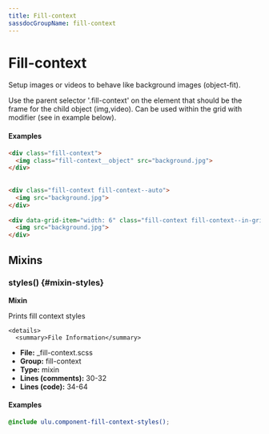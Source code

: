 ```yaml
---
title: Fill-context
sassdocGroupName: fill-context
---
```



# Fill-context

Setup images or videos to behave like background images (object-fit).








Use the parent selector '.fill-context' on the element that should be the 
frame for the child object (img,video).  Can be used within the grid with 
modifier (see in example below).
    
    

#### Examples

      


``` html
<div class="fill-context">
  <img class="fill-context__object" src="background.jpg">
</div>
 
 
<div class="fill-context fill-context--auto">
  <img src="background.jpg">
</div>
 
<div data-grid-item="width: 6" class="fill-context fill-context--in-grid fill-context--contain">
  <img src="background.jpg">
</div>
```
  

      
  

## Mixins




<div class="sassdoc-item-header">

###  styles() {#mixin-styles}

  <div class="sassdoc-item-header__labels">
    <span class="tag tag--primary"><strong>Mixin</strong></span>
  </div>

</div>

  

Prints fill context styles
    
    

    <details>
      <summary>File Information</summary>
- **File:** _fill-context.scss
- **Group:** fill-context
- **Type:** mixin
- **Lines (comments):** 30-32
- **Lines (code):** 34-64
    </details>
    

#### Examples

      


``` scss
@include ulu.component-fill-context-styles();
```
  

      
  
  
